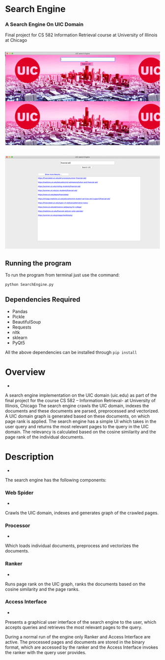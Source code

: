 # Search Engine
### A Search Engine On UIC Domain

Final project for CS 582 Information Retrieval course at University of Illinois at Chicago

![homepage](snapshots/homepage.png)
-
![Results](snapshots/searchresults.png)
-

## Running the program

To run the program from terminal just use the command:

	python SearchEngine.py 


## Dependencies Required
- Pandas
- Pickle
- BeautifulSoup
- Requests
- nltk
- sklearn
- PyQt5

All the above dependencies can be installed through `pip install`

# Overview
-

A search engine implementation on the UIC domain (uic.edu) as part of the final project for the course CS 582 – Information Retrieval- at University of Illinois, Chicago
The search engine crawls the UIC domain, indexes the documents and these documents are parsed, preprocessed and vectorized. A UIC domain graph is generated based on these documents, on which page rank is applied.
The search engine has a simple UI which takes in the user query and returns the most relevant pages to the query in the UIC domain. The relevancy is calculated based on the cosine similarity and the page rank of the individual documents.

# Description
-
The search engine has the following components:

### Web Spider 
-
 Crawls the UIC domain, indexes and generates graph of the crawled pages.
 
### Processor 
-
Which loads individual documents, preprocess and vectorizes the documents.

### Ranker 
-

 Runs page rank on the UIC graph, ranks the documents based on the cosine similarity and the page ranks. 
 
### Access Interface 
-

Presents a graphical user interface of the search engine to the user, which accepts queries and retrieves the most relevant pages to the query.


During a normal run of the engine only Ranker and Access Interface are active. The processed pages and documents are stored in the binary format, which are accessed by the ranker and the Access Interface invokes the ranker with the query user provides.

